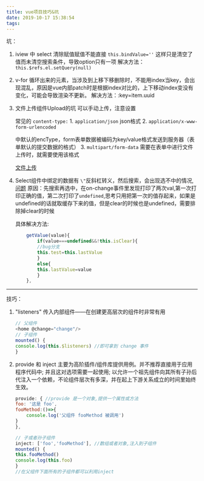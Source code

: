 ```yaml
---
title: vue项目技巧&坑
date: 2019-10-17 15:38:54
tags:
---
```


坑：

1. iview 中 select 清除赋值赋值不能直接 `this.bindValue=''` 这样只是清空了值而未清空搜索条件，导致option只有一项
    解决方法：`this.$refs.el.setQuery(null)`

2. v-for 循环出来的元素，当涉及到上移下移删除时，不能用index当key，会出现混乱，原因是vue内部patch时是根据index对比的，上下移动index变没有变化，可能会导致渲染不更新。
    解决方法：:key=item.uuid

3. 文件上传组件Upload的坑 可以手动上传，注意设置

    常见的 `content-type:`
        1. `application/json` json格式
        2. `application/x-www-form-urlencoded` <form encType=””>中默认的encType，form表单数据被编码为key/value格式发送到服务器（表单默认的提交数据的格式）
        3. `multipart/form-data` 需要在表单中进行文件上传时，就需要使用该格式

    [文件上传](https://juejin.im/post/5da14778f265da5bb628e590)

4. Select组件中绑定的数据有 `\"`反斜杠转义，然后搜索，会出现选不中的情况,[问题](https://run.iviewui.com/6qq7Qxox)
    原因：先搜索再选中，在on-change事件里发现打印了两次val,第一次打印正确的值，第二次打印了`undefined`,思考只用把第一次的值存起来，如果是undefined的话就取缓存下来的值，但是clear的时候也是undefined，需要排除掉clear的时候

    具体解决方法:

    ```js
        getValue(value){
            if(value===undefined&&!this.isClear){
            //bug分支
            this.test=this.lastValue
            }
            else{
            this.lastValue=value
            }
        },
    ```

---

技巧：

1. "listeners" 传入内部组件——在创建更高层次的组件时非常有用

    ```js
    // 父组件
    <home @change="change"/>
    // 子组件
    mounted() {
    console.log(this.$listeners) //即可拿到 change 事件
    }
    ```

2. provide 和 inject 主要为高阶插件/组件库提供用例。并不推荐直接用于应用程序代码中; 并且这对选项需要一起使用; 以允许一个祖先组件向其所有子孙后代注入一个依赖，不论组件层次有多深，并在起上下游关系成立的时间里始终生效。

    ```js
    provide: { //provide 是一个对象,提供一个属性或方法
    foo: '这是 foo',
    fooMethod:()=>{
        console.log('父组件 fooMethod 被调用')
    }
    },

    // 子或者孙子组件
    inject: ['foo','fooMethod'], //数组或者对象,注入到子组件
    mounted() {
    this.fooMethod()
    console.log(this.foo)
    }
    //在父组件下面所有的子组件都可以利用inject
    ```
